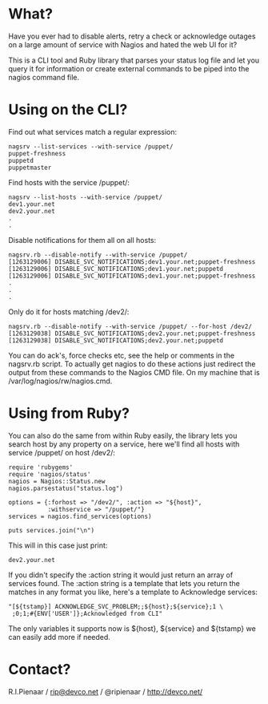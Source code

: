 What?
=====
Have you ever had to disable alerts, retry a check
or acknowledge outages on a large amount of service
with Nagios and hated the web UI for it?

This is a CLI tool and Ruby library that parses your
status log file and let you query it for information
or create external commands to be piped into the nagios
command file.

Using on the CLI?
=================
Find out what services match a regular expression:

    nagsrv --list-services --with-service /puppet/
    puppet-freshness
    puppetd
    puppetmaster

Find hosts with the service /puppet/:

    nagsrv --list-hosts --with-service /puppet/
    dev1.your.net
    dev2.your.net
    .
    .

Disable notifications for them all on all hosts:

    nagsrv.rb --disable-notify --with-service /puppet/
    [1263129006] DISABLE_SVC_NOTIFICATIONS;dev1.your.net;puppet-freshness
    [1263129006] DISABLE_SVC_NOTIFICATIONS;dev1.your.net;puppetd
    [1263129006] DISABLE_SVC_NOTIFICATIONS;dev1.your.net;puppet-freshness
    .
    .
    .

Only do it for hosts matching /dev2/:

    nagsrv.rb --disable-notify --with-service /puppet/ --for-host /dev2/
    [1263129038] DISABLE_SVC_NOTIFICATIONS;dev2.your.net;puppet-freshness
    [1263129038] DISABLE_SVC_NOTIFICATIONS;dev2.your.net;puppetd

You can do ack's, force checks etc, see the help or
comments in the nagsrv.rb script. To actually get
nagios to do these actions just redirect the output
from these commands to the Nagios CMD file. On my
machine that is /var/log/nagios/rw/nagios.cmd.

Using from Ruby?
================

You can also do the same from within Ruby easily,
the library lets you search host by any property
on a service, here we'll find all hosts with
service /puppet/ on host /dev2/:

    require 'rubygems'
    require 'nagios/status'
    nagios = Nagios::Status.new
    nagios.parsestatus("status.log")

    options = {:forhost => "/dev2/", :action => "${host}",
               :withservice => "/puppet/"}
    services = nagios.find_services(options)

    puts services.join("\n")

This will in this case just print:

    dev2.your.net

If you didn't specify the :action string it would
just return an array of services found. The :action
string is a template that lets you return the matches
in any format you like, here's a template to Acknowledge
services:

    "[${tstamp}] ACKNOWLEDGE_SVC_PROBLEM;;${host};${service};1 \
     ;0;1;#{ENV['USER']};Acknowledged from CLI"

The only variables it supports now is ${host}, ${service}
and ${tstamp} we can easily add more if needed.

Contact?
========

R.I.Pienaar / rip@devco.net / @ripienaar / http://devco.net/
